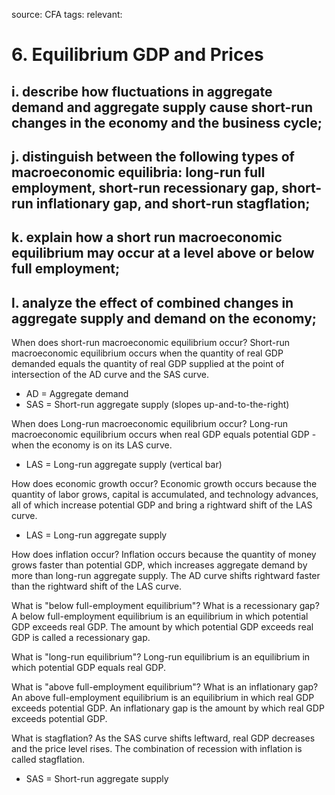 source: CFA
tags: 
relevant: 

# 6. Equilibrium GDP and Prices

## i. describe how fluctuations in aggregate demand and aggregate supply cause short-run changes in the economy and the business cycle;
## j. distinguish between the following types of macroeconomic equilibria: long-run full employment, short-run recessionary gap, short-run inflationary gap, and short-run stagflation;
## k. explain how a short run macroeconomic equilibrium may occur at a level above or below full employment;
## l. analyze the effect of combined changes in aggregate supply and demand on the economy;

When does short-run macroeconomic equilibrium occur?
Short-run macroeconomic equilibrium occurs when the quantity of real GDP demanded equals the quantity of real GDP supplied at the point of intersection of the AD curve and the SAS curve.
- AD = Aggregate demand
- SAS = Short-run aggregate supply (slopes up-and-to-the-right)

When does Long-run macroeconomic equilibrium occur?
Long-run macroeconomic equilibrium occurs when real GDP equals potential GDP - when the economy is on its LAS curve.
- LAS = Long-run aggregate supply (vertical bar)

How does economic growth occur?
Economic growth occurs because the quantity of labor grows, capital is accumulated, and technology advances, all of which increase potential GDP and bring a rightward shift of the LAS curve.
- LAS = Long-run aggregate supply

How does inflation occur?
Inflation occurs because the quantity of money grows faster than potential GDP, which increases aggregate demand by more than long-run aggregate supply. The AD curve shifts rightward faster than the rightward shift of the LAS curve.

What is "below full-employment equilibrium"? What is a recessionary gap?
A below full-employment equilibrium is an equilibrium in which potential GDP exceeds real GDP. The amount by which potential GDP exceeds real GDP is called a recessionary gap.

What is "long-run equilibrium"?
Long-run equilibrium is an equilibrium in which potential GDP equals real GDP.

What is "above full-employment equilibrium"? What is an inflationary gap?
An above full-employment equilibrium is an equilibrium in which real GDP exceeds potential GDP. An inflationary gap is the amount by which real GDP exceeds potential GDP.

What is stagflation?
As the SAS curve shifts leftward, real GDP decreases and the price level rises. The combination of recession with inflation is called stagflation.
- SAS = Short-run aggregate supply




